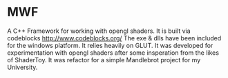 # MWF
A C++ Framework for working with opengl shaders.
It is built via codeblocks http://www.codeblocks.org/
The exe & dlls have been included for the windows platform.
It relies heavily on GLUT.
It was developed for experimentation with opengl shaders after some insperation from the likes of ShaderToy. It was refactor for a simple Mandlebrot project for my University.
